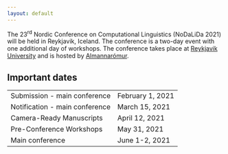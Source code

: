 ```yaml
---
layout: default
---
```


The 23<sup>rd</sup> Nordic Conference on Computational Linguistics (NoDaLiDa 2021) will be held in Reykjavik, Iceland. The conference is a two-day event with one additional day of workshops. The conference takes place at <a href="http://www.ru.is">Reykjavik University</a> and is hosted by <a href="http://www.ru.is">Almannarómur</a>. 

<!-- Box 
<div class="box" markdown="1">
  <p><b>LATEST NEWS</b></p>
  <p><b>October 2</b> Next NoDaLiDa will be in 2021 in Reykjavík, Iceland</p>
  <p><b>October 1</b> Proceedings now in the <a href="https://aclweb.org/anthology/volumes/W19-61/">ACL anthology</a> </p>
</div>
-->

## Important dates <a id="dates"></a>

<div class="table-wrapper">
  <table>
    <tbody>
      <tr><td>Submission - main conference</td> <td>February 1, 2021</td></tr>
      <tr><td>Notification - main conference</td> <td>March 15, 2021</td></tr>
      <tr><td>Camera-Ready Manuscripts</td> <td>April 12, 2021</td></tr>
      <tr><td>Pre-Conference Workshops</td> <td>May 31, 2021</td></tr>
      <tr><td>Main conference</td> <td>June 1-2, 2021</td></tr>
    </tbody>
  </table>
</div>
